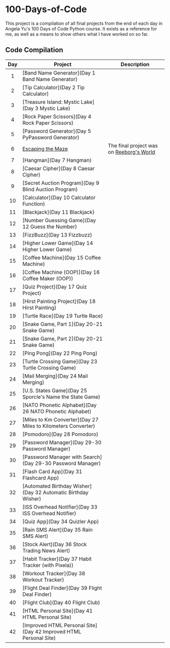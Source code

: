# 100-Days-of-Code
 This project is a compilation of all final projects from the end of each day in Angela Yu's 100 Days of Code Python course.
 It exists as a reference for me, as well as a means to show others what I have worked on so far. 
 
 ## Code Compilation
| Day | Project                                                            | Description |
|:----:|--------------------------------------------------------------------|-------------|
| 1   | [Band Name Generator](Day 1 Band Name Generator)                   |             |
| 2   | [Tip Calculator](Day 2 Tip Calculator)                             |             |
| 3   | [Treasure Island: Mystic Lake](Day 3 Mystic Lake)                  |             |
| 4   | [Rock Paper Scissors](Day 4 Rock Paper Scissors)                   |             |
| 5   | [Password Generator](Day 5 PyPassword Generator)                   |             |
| 6   | [Escaping the Maze](https://reeborg.ca/reeborg.html?lang=en&mode=python&menu=worlds%2Fmenus%2Freeborg_intro_en.json&name=Maze&url=worlds%2Ftutorial_en%2Fmaze1.json)  |The final project was on [Reeborg's World](https://reeborg.ca/index_en.html)             |
| 7   | [Hangman](Day 7 Hangman)                                           |             |
| 8   | [Caesar Cipher](Day 8 Caesar Cipher)                               |             |
| 9   | [Secret Auction Program](Day 9 Blind Auction Program)              |             |
| 10  | [Calculator](Day 10 Calculator Function)                           |             |
| 11  | [Blackjack](Day 11 Blackjack)                                      |             |
| 12  | [Number Guessing Game](Day 12 Guess the Number)                    |             |
| 13  | [FizzBuzz](Day 13 Fizzbuzz)                                        |             |
| 14  | [Higher Lower Game](Day 14 Higher Lower Game)                      |             |
| 15  | [Coffee Machine](Day 15 Coffee Machine)                            |             |
| 16  | [Coffee Machine (OOP)](Day 16 Coffee Maker (OOP))                  |             |
| 17  | [Quiz Project](Day 17 Quiz Project)                                |             |
| 18  | [Hirst Painting Project](Day 18 Hirst Painting)                    |             |
| 19  | [Turtle Race](Day 19 Turtle Race)                                  |             |
| 20  | [Snake Game, Part 1](Day 20-21 Snake Game)                         |             |
| 21  | [Snake Game, Part 2](Day 20-21 Snake Game)                         |             |
| 22  | [Ping Pong](Day 22 Ping Pong)                                      |             |
| 23  | [Turtle Crossing Game](Day 23 Turtle Crossing Game)                |             |
| 24  | [Mail Merging](Day 24 Mail Merging)                                |             |
| 25  | [U.S. States Game](Day 25 Sporcle's Name the State Game)           |             |
| 26  | [NATO Phonetic Alphabet](Day 26 NATO Phonetic Alphabet)            |             |
| 27  | [Miles to Km Converter](Day 27 Miles to Kilometers Converter)      |             |
| 28  | [Pomodoro](Day 28 Pomodoro)                                        |             |
| 29  | [Password Manager](Day 29-30 Password Manager)                     |             |
| 30  | [Password Manager with Search](Day 29-30 Password Manager)         |             |
| 31  | [Flash Card App](Day 31 Flashcard App)                             |             |
| 32  | [Automated Birthday Wisher](Day 32 Automatic Birthday Wisher)      |             |
| 33  | [ISS Overhead Notifier](Day 33 ISS Overhead Notifier)              |             |
| 34  | [Quiz App](Day 34 Quizler App)                                     |             |
| 35  | [Rain SMS Alert](Day 35 Rain SMS Alert)                            |             |
| 36  | [Stock Alert](Day 36 Stock Trading News Alert)                     |             |
| 37  | [Habit Tracker](Day 37 Habit Tracker (with Pixela))                |             |
| 38  | [Workout Tracker](Day 38 Workout Tracker)                          |             |
| 39  | [Flight Deal Finder](Day 39 Flight Deal Finder)                    |             |
| 40  | [Flight Club](Day 40 Flight Club)                                  |             |
| 41  | [HTML Personal Site](Day 41 HTML Personal Site)                    |             |
| 42  | [Improved HTML Personal Site](Day 42 Improved HTML Personal Site)  |             |

